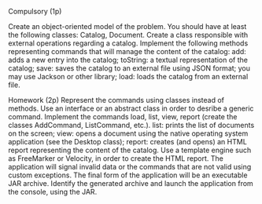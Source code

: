 Compulsory (1p)

Create an object-oriented model of the problem. You should have at least the following classes: Catalog, Document. Create a class responsible with external operations regarding a catalog.
Implement the following methods representing commands that will manage the content of the catalog:
add: adds a new entry into the catalog;
toString: a textual representation of the catalog;
save: saves the catalog to an external file using JSON format; you may use Jackson or other library;
load: loads the catalog from an external file.

Homework (2p)
Represent the commands using classes instead of methods. Use an interface or an abstract class in order to desribe a generic command.
Implement the commands load, list, view, report (create the classes AddCommand, ListCommand, etc.).
list: prints the list of documents on the screen;
view: opens a document using the native operating system application (see the Desktop class);
report: creates (and opens) an HTML report representing the content of the catalog.
Use a template engine such as FreeMarker or Velocity, in order to create the HTML report.
The application will signal invalid data or the commands that are not valid using custom exceptions.
The final form of the application will be an executable JAR archive. Identify the generated archive and launch the application from the console, using the JAR.